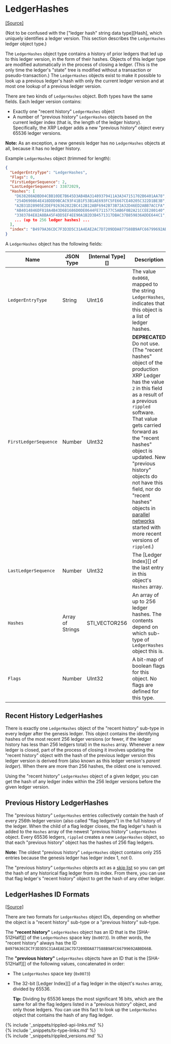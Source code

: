 # LedgerHashes
[[Source]<br>](https://github.com/ripple/rippled/blob/master/src/ripple/protocol/impl/LedgerFormats.cpp#L104-L107 "Source")

(Not to be confused with the ["ledger hash" string data type][Hash], which uniquely identifies a ledger version. This section describes the `LedgerHashes` ledger object type.)

The `LedgerHashes` object type contains a history of prior ledgers that led up to this ledger version, in the form of their hashes. Objects of this ledger type are modified automatically in the process of closing a ledger. (This is the only time the ledger's "state" tree is modified without a transaction or pseudo-transaction.) The `LedgerHashes` objects exist to make it possible to look up a previous ledger's hash with only the current ledger version and at most one lookup of a previous ledger version.

There are two kinds of `LedgerHashes` object. Both types have the same fields. Each ledger version contains:

- Exactly one "recent history" `LedgerHashes` object
- A number of "previous history" `LedgerHashes` objects based on the current ledger index (that is, the length of the ledger history). Specifically, the XRP Ledger adds a new "previous history" object every 65536 ledger versions.

**Note:** As an exception, a new genesis ledger has no `LedgerHashes` objects at all, because it has no ledger history.

Example `LedgerHashes` object (trimmed for length):

```json
{
  "LedgerEntryType": "LedgerHashes",
  "Flags": 0,
  "FirstLedgerSequence": 2,
  "LastLedgerSequence": 33872029,
  "Hashes": [
    "D638208ADBD04CBB10DE7B645D3AB4BA31489379411A3A347151702B6401AA78",
    "254D690864E418DDD9BCAC93F41B1F53B1AE693FC5FE667CE40205C322D1BE3B",
    "A2B31D28905E2DEF926362822BC412B12ABF6942B73B72A32D46ED2ABB7ACCFA",
    "AB4014846DF818A4B43D6B1686D0DE0644FE711577C5AB6F0B2A21CCEE280140",
    "3383784E82A8BA45F4DD5EF4EE90A1B2D3B4571317DBAC37B859836ADDE644C1",
    ... (up to 256 ledger hashes) ...
  ],
  "index": "B4979A36CDC7F3D3D5C31A4EAE2AC7D7209DDA877588B9AFC66799692AB0D66B"
}
```

A `LedgerHashes` object has the following fields:

| Name              | JSON Type | [Internal Type][] | Description |
|-------------------|-----------|-------------------|-------------|
| `LedgerEntryType` | String    | UInt16    | The value `0x0068`, mapped to the string `LedgerHashes`, indicates that this object is a list of ledger hashes. |
| `FirstLedgerSequence` | Number | UInt32   | **DEPRECATED** Do not use. (The "recent hashes" object of the production XRP Ledger has the value `2` in this field as a result of a previous `rippled` software. That value gets carried forward as the "recent hashes" object is updated. New "previous history" objects do not have this field, nor do "recent hashes" objects in [parallel networks](parallel-networks.html) started with more recent versions of `rippled`.) |
| `LastLedgerSequence` | Number | UInt32 | The [Ledger Index][] of the last entry in this object's `Hashes` array. |
| `Hashes` | Array of Strings | STI_VECTOR256 | An array of up to 256 ledger hashes. The contents depend on which sub-type of `LedgerHashes` object this is. |
| `Flags`             | Number    | UInt32    | A bit-map of boolean flags for this object. No flags are defined for this type. |

## Recent History LedgerHashes

There is exactly one `LedgerHashes` object of the "recent history" sub-type in every ledger after the genesis ledger. This object contains the identifying hashes of the most recent 256 ledger versions (or fewer, if the ledger history has less than 256 ledgers total) in the `Hashes` array. Whenever a new ledger is closed, part of the process of closing it involves updating the "recent history" object with the hash of the previous ledger version this ledger version is derived from (also known as this ledger version's _parent ledger_). When there are more than 256 hashes, the oldest one is removed.

Using the "recent history" `LedgerHashes` object of a given ledger, you can get the hash of any ledger index within the 256 ledger versions before the given ledger version.

## Previous History LedgerHashes

The "previous history" `LedgerHashes` entries collectively contain the hash of every 256th ledger version (also called "flag ledgers") in the full history of the ledger. When the child of a flag ledger closes, the flag ledger's hash is added to the `Hashes` array of the newest "previous history" `LedgerHashes` object. Every 65536 ledgers, `rippled` creates a new `LedgerHashes` object, so that each "previous history" object has the hashes of 256 flag ledgers.

**Note:** The oldest "previous history" `LedgerHashes` object contains only 255 entries because the genesis ledger has ledger index 1, not 0.

The "previous history" `LedgerHashes` objects act as a [skip list](https://en.wikipedia.org/wiki/Skip_list) so you can get the hash of any historical flag ledger from its index. From there, you can use that flag ledger's "recent history" object to get the hash of any other ledger.

## LedgerHashes ID Formats
[[Source]<br>](https://github.com/ripple/rippled/blob/develop/src/ripple/protocol/impl/Indexes.cpp#L28-L43)

There are two formats for `LedgerHashes` object IDs, depending on whether the object is a "recent history" sub-type or a "previous history" sub-type.

The **"recent history"** `LedgerHashes` object has an ID that is the [SHA-512Half][] of the `LedgerHashes` space key (`0x0073`). In other words, the "recent history" always has the ID `B4979A36CDC7F3D3D5C31A4EAE2AC7D7209DDA877588B9AFC66799692AB0D66B`.

The **"previous history"** `LedgerHashes` objects have an ID that is the [SHA-512Half][] of the following values, concatenated in order:

- The `LedgerHashes` space key (`0x0073`)
- The 32-bit [Ledger Index][] of a flag ledger in the object's `Hashes` array, divided by 65536.

    **Tip:** Dividing by 65536 keeps the most significant 16 bits, which are the same for all the flag ledgers listed in a "previous history" object, and only those ledgers. You can use this fact to look up the `LedgerHashes` object that contains the hash of any flag ledger.

<!--{# common link defs #}-->
{% include '_snippets/rippled-api-links.md' %}			
{% include '_snippets/tx-type-links.md' %}			
{% include '_snippets/rippled_versions.md' %}
